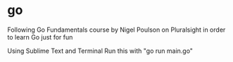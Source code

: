 # go

Following Go Fundamentals course by Nigel Poulson on Pluralsight in order to learn Go just for fun

Using Sublime Text and Terminal
Run this with "go run main.go"

